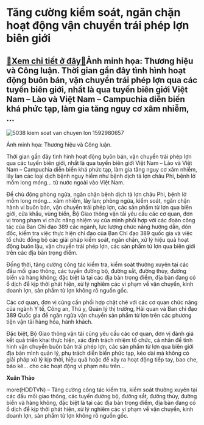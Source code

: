 Tăng cường kiểm soát, ngăn chặn hoạt động vận chuyển trái phép lợn biên giới
============================================================================

[:gift:Xem chi tiết ở đây:gift:](https://hddtvn.com/tang-cuong-kiem-soat-ngan-chan-hoat-dong-van-chuyen-trai-phep-lon-bien-gioi/)Ảnh minh họa: Thương hiệu và Công luận. Thời gian gần đây tình hình hoạt động buôn bán, vận chuyển trái phép lợn qua các tuyến biên giới, nhất là qua tuyến biên giới Việt Nam – Lào và Việt Nam – Campuchia diễn biến khá phức tạp, làm gia tăng nguy cơ xâm nhiễm, …
----------------------------------------------------------------------------------------------------------------------------------------------------------------------------------------------------------------------------------------------------------------------





![5038 kiem soat van chuyen lon 1592980657](https://haiquanonline.com.vn/stores/news_dataimages/thaodx/072020/10/13/in_article/5038_kiem-soat-van-chuyen-lon-1592980657.jpg?rt=20200710141407 "undefined")


Ảnh minh họa: Thương hiệu và Công luận. 



Thời gian gần đây tình hình hoạt động buôn bán, vận chuyển trái phép lợn qua các tuyến biên giới, nhất là qua tuyến biên giới Việt Nam – Lào và Việt Nam – Campuchia diễn biến khá phức tạp, làm gia tăng nguy cơ xâm nhiễm, lây lan các loại dịch bệnh nguy hiểm như bệnh dịch tả lợn châu Phi, bệnh lở mồm long móng… từ nước ngoài vào Việt Nam.


Để chủ động phòng ngừa, ngăn chặn bệnh dịch tả lợn châu Phi, bệnh lở mồm long móng… xâm nhiễm, lây lan; phòng ngừa, kiểm soát, ngăn chặn hành vi buôn bán, vận chuyển trái phép lợn, các sản phẩm từ lợn qua biên giới, cửa khẩu, vùng biển, Bộ Giao thông vận tải yêu cầu các cơ quan, đơn vị trong phạm vi chức năng nhiệm vụ của mình phối hợp với các đoàn công tác của Ban Chỉ đạo 389 các ngành, lực lượng chức năng hướng dẫn, đôn đốc, kiểm tra việc thực hiện chỉ đạo của Ban Chỉ đạo 389 quốc gia và việc tổ chức đồng bộ các giải pháp kiểm soát, ngăn chặn, xử lý hiệu quả hoạt động buôn lậu, vận chuyến trái phép lợn, các sản phấm từ lợn qua biên giới trên các địa bàn trọng điểm.


Đồng thời, tăng cường công tác kiểm tra, kiểm soát thường xuyên tại các đầu mối giao thông, các tuyến đường bộ, đường sắt, đường thủy, đường biển và hàng không; đặc biệt là tại các địa bàn trọng điểm, địa bàn đang có ổ dịch để kịp thời phát hiện, xử lý nghiêm các vi phạm về vận chuyển, kinh doanh lợn, sản phẩm từ lợn không rõ nguồn gốc. 


Các cơ quan, đơn vị cũng cần phối hợp chặt chẽ với các cơ quan chức năng của ngành Y tế, Công an, Thú y, Quản lý thị trường, Hải quan và Ban chỉ đạo 389 Quốc gia để ngăn ngừa vận chuyển sản phẩm từ lợn trên các phương tiện vận tải hàng hóa, hành khách.


Đặc biệt, Bộ Giao thông vận tải cũng yêu cầu các cơ quan, đơn vị đánh giá kết quả triển khai thực hiện, xác định trách nhiệm tổ chức, cá nhân để tình hình vận chuyển buôn bán trái phép lợn, các sản phẩm từ lợn qua biên giới địa bàn mình quản lý, phụ trách diễn biến phức tạp, kéo dài mà không có giải pháp xử lý kịp thời, hiệu quả hoặc để xảy ra hoạt động tiếp tay, bao che, bảo kê… cho các hoạt động vi phạm nêu trên…




**Xuân Thảo**



more(HDDTVN) – Tăng cường công tác kiểm tra, kiểm soát thường xuyên tại các đầu mối giao thông, các tuyến đường bộ, đường sắt, đường thủy, đường biển và hàng không, đặc biệt là tại các địa bàn trọng điểm, địa bàn đang có ổ dịch để kịp thời phát hiện, xử lý nghiêm các vi phạm về vận chuyển, kinh doanh lợn, sản phẩm từ lợn không rõ nguồn gốc.

